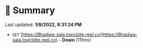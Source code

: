 # 📖 Summary
Last updated: **1/8/2022, 8:31:24 PM**

- `GET` [https://Bhadwa-sala.toxicblte.repl.co](https://Bhadwa-sala.toxicblte.repl.co) - **Down** (111ms)
